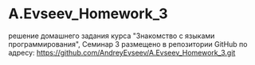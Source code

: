 # A.Evseev_Homework_3
решение домашнего задания курса "Знакомство с языками программирования", Семинар 3 
размещено в репозитории  GitHub по адресу:
https://github.com/AndreyEvseev/A.Evseev_Homework_3.git
